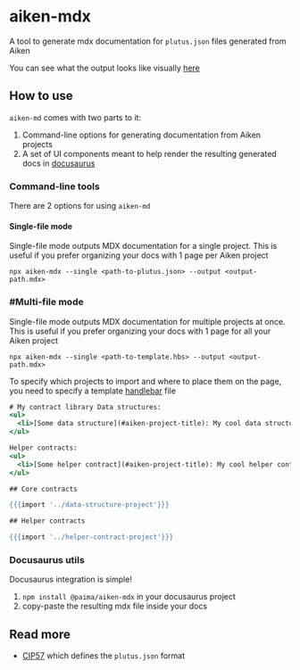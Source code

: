# aiken-mdx

A tool to generate mdx documentation for `plutus.json` files generated from Aiken

You can see what the output looks like visually [here](https://docs.paimastudios.com/home/libraries/cardano-contracts/contrats)

## How to use

`aiken-md` comes with two parts to it:

1. Command-line options for generating documentation from Aiken projects
1. A set of UI components meant to help render the resulting generated docs in [docusaurus](https://github.com/facebook/docusaurus)

### Command-line tools

There are 2 options for using `aiken-md`

#### Single-file mode

Single-file mode outputs MDX documentation for a single project. This is useful if you prefer organizing your docs with 1 page per Aiken project

`npx aiken-mdx --single <path-to-plutus.json> --output <output-path.mdx>`

### #Multi-file mode

Single-file mode outputs MDX documentation for multiple projects at once. This is useful if you prefer organizing your docs with 1 page for all your Aiken project

`npx aiken-mdx --single <path-to-template.hbs> --output <output-path.mdx>`

To specify which projects to import and where to place them on the page, you need to specify a template [handlebar](https://handlebarsjs.com/) file

```hbs
# My contract library Data structures:
<ul>
  <li>[Some data structure](#aiken-project-title): My cool data structure.</li>
</ul>

Helper contracts:
<ul>
  <li>[Some helper contract](#aiken-project-title): My cool helper contract.</li>
</ul>

## Core contracts

{{{import '../data-structure-project'}}}

## Helper contracts

{{{import '../helper-contract-project'}}}
```

### Docusaurus utils

Docusaurus integration is simple!

1. `npm install @paima/aiken-mdx` in your docusaurus project
2. copy-paste the resulting mdx file inside your docs

## Read more

- [CIP57](https://github.com/cardano-foundation/CIPs/blob/master/CIP-0057) which defines the `plutus.json` format
